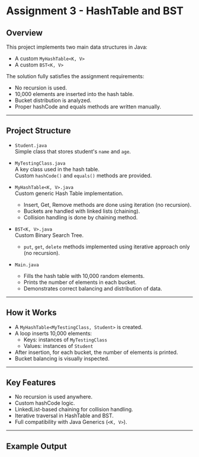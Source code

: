 # Assignment 3 - HashTable and BST 

## Overview
This project implements two main data structures in Java:
- A custom `MyHashTable<K, V>`
- A custom `BST<K, V>`

The solution fully satisfies the assignment requirements:
- No recursion is used.
- 10,000 elements are inserted into the hash table.
- Bucket distribution is analyzed.
- Proper hashCode and equals methods are written manually.

---

## Project Structure

- `Student.java`  
  Simple class that stores student's `name` and `age`.

- `MyTestingClass.java`  
  A key class used in the hash table.  
  Custom `hashCode()` and `equals()` methods are provided.

- `MyHashTable<K, V>.java`  
  Custom generic Hash Table implementation.
  - Insert, Get, Remove methods are done using iteration (no recursion).
  - Buckets are handled with linked lists (chaining).
  - Collision handling is done by chaining method.

- `BST<K, V>.java`  
  Custom Binary Search Tree.
  - `put`, `get`, `delete` methods implemented using iterative approach only (no recursion).

- `Main.java`  
  - Fills the hash table with 10,000 random elements.
  - Prints the number of elements in each bucket.
  - Demonstrates correct balancing and distribution of data.

---

## How it Works

- A `MyHashTable<MyTestingClass, Student>` is created.
- A loop inserts 10,000 elements:
  - Keys: instances of `MyTestingClass`
  - Values: instances of `Student`
- After insertion, for each bucket, the number of elements is printed.
- Bucket balancing is visually inspected.

---

## Key Features

-  No recursion is used anywhere.
-  Custom hashCode logic.
-  LinkedList-based chaining for collision handling.
-  Iterative traversal in HashTable and BST.
-  Full compatibility with Java Generics (`<K, V>`).

---

## Example Output

